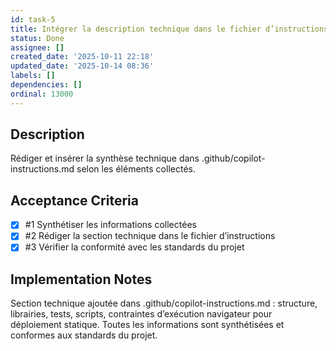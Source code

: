 ```yaml
---
id: task-5
title: Intégrer la description technique dans le fichier d’instructions Copilot
status: Done
assignee: []
created_date: '2025-10-11 22:18'
updated_date: '2025-10-14 08:36'
labels: []
dependencies: []
ordinal: 13000
---
```


## Description

<!-- SECTION:DESCRIPTION:BEGIN -->
Rédiger et insérer la synthèse technique dans .github/copilot-instructions.md selon les éléments collectés.
<!-- SECTION:DESCRIPTION:END -->

## Acceptance Criteria
<!-- AC:BEGIN -->
- [x] #1 Synthétiser les informations collectées
- [x] #2 Rédiger la section technique dans le fichier d’instructions
- [x] #3 Vérifier la conformité avec les standards du projet
<!-- AC:END -->

## Implementation Notes

<!-- SECTION:NOTES:BEGIN -->
Section technique ajoutée dans .github/copilot-instructions.md : structure, librairies, tests, scripts, contraintes d’exécution navigateur pour déploiement statique. Toutes les informations sont synthétisées et conformes aux standards du projet.
<!-- SECTION:NOTES:END -->
